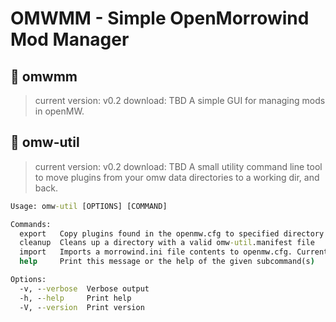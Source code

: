 # OMWMM - Simple OpenMorrowind Mod Manager

## 🚧 omwmm

> current version: v0.2
> download: TBD
A simple GUI for managing mods in openMW.

## 🚧 omw-util

> current version: v0.2
> download: TBD
A small utility command line tool to move plugins from your omw data directories to a working dir, and back.

```cmd
Usage: omw-util [OPTIONS] [COMMAND]

Commands:
  export   Copy plugins found in the openmw.cfg to specified directory
  cleanup  Cleans up a directory with a valid omw-util.manifest file
  import   Imports a morrowind.ini file contents to openmw.cfg. Currently only supports content names
  help     Print this message or the help of the given subcommand(s)

Options:
  -v, --verbose  Verbose output
  -h, --help     Print help
  -V, --version  Print version
```
